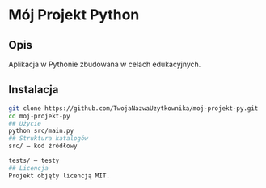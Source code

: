 # Mój Projekt Python

## Opis
Aplikacja w Pythonie zbudowana w celach edukacyjnych.

## Instalacja
```bash
git clone https://github.com/TwojaNazwaUzytkownika/moj-projekt-py.git
cd moj-projekt-py
## Użycie
python src/main.py
## Struktura katalogów
src/ – kod źródłowy

tests/ – testy
## Licencja
Projekt objęty licencją MIT.
